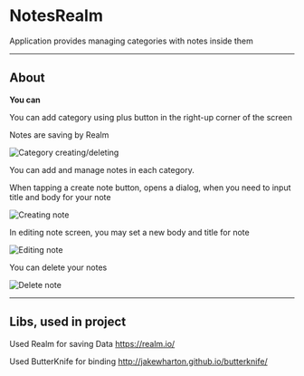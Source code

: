 # NotesRealm
Application provides managing categories with notes inside them
___
## About
**You can**

You can add category using plus button in the right-up corner of the screen

Notes are saving by Realm

![Category creating/deleting](http://imgur.com/ZbneN.gif)

You can add and manage notes in each category.

When tapping a create note button, opens a dialog, when you need to input title and body for your note

![Creating note](http://imgur.com/WMEyq.gif)

In editing note screen, you may set a new body and title for note

![Editing note](http://imgur.com/mOJfO.gif)

You can delete your notes

![Delete note](http://imgur.com/3bDkU.gif)

___
## Libs, used in project

Used Realm for saving Data 
https://realm.io/

Used ButterKnife for binding 
http://jakewharton.github.io/butterknife/
